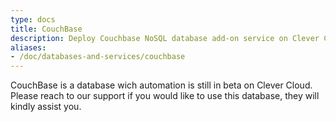 ```yaml
---
type: docs
title: CouchBase
description: Deploy Couchbase NoSQL database add-on service on Clever Cloud with automatic scaling, backup capabilities, and enterprise support
aliases:
- /doc/databases-and-services/couchbase
---
```


CouchBase is a database wich automation is still in beta on Clever Cloud.
Please reach to our support if you would like to use this database, they will kindly assist you.
